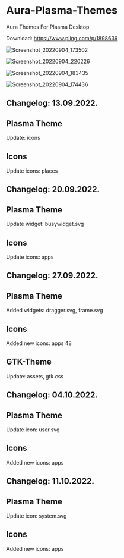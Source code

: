# Aura-Plasma-Themes
Aura Themes For Plasma Desktop

Download: https://www.pling.com/p/1898639

![Screenshot_20220904_173502](https://user-images.githubusercontent.com/45247573/188835985-700490ef-a46c-4b3e-af4e-b9e76e68f591.png)

![Screenshot_20220904_220226](https://user-images.githubusercontent.com/45247573/188836210-b2d556e8-3e1c-4b5a-8a7f-68072ee83e6e.png)

![Screenshot_20220904_183435](https://user-images.githubusercontent.com/45247573/188836412-5d83540f-557e-475d-a108-e0c8000c5de9.png)

![Screenshot_20220904_174436](https://user-images.githubusercontent.com/45247573/188836668-267576d6-56b6-4dad-916a-91da86477cad.png)


Changelog: 13.09.2022.
-----------------------

Plasma Theme
-------------

Update: icons

Icons
------

Update icons: places

Changelog: 20.09.2022.
-----------------------

Plasma Theme
-------------

Update widget: busywidget.svg

Icons
------

Update icons: apps

Changelog: 27.09.2022.
-----------------------

Plasma Theme
-------------

Added widgets: dragger.svg, frame.svg

Icons
------

Added new  icons: apps 48

GTK-Theme
--------

Update: assets, gtk.css

Changelog: 04.10.2022.
-----------------------

Plasma Theme
-------------

Update icon: user.svg

Icons
------

Added new  icons: apps

Changelog: 11.10.2022.
-----------------------

Plasma Theme
-------------

Update icon: system.svg

Icons
------

Added new  icons: apps


